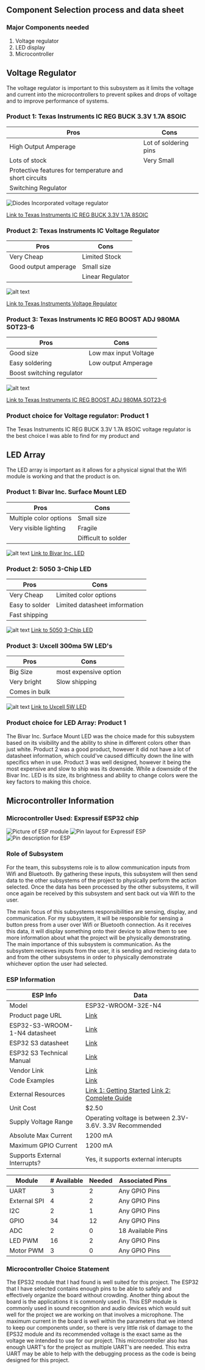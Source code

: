 ## Component Selection process and data sheet

### Major Components needed

1. Voltage regulator
2. LED display
3. Microcontroller


## Voltage Regulator
The voltage regulator is important to this subsystem as it limits the voltage and current into the microcontrollers to prevent spikes and drops of voltage and to improve performance of systems.

### Product 1: Texas Instruments IC REG BUCK 3.3V 1.7A 8SOIC

Pros                                                    |  Cons 
--------------------------------------------------------|----------------
High Output Amperage                                    | Lot of soldering pins
Lots of stock                                           | Very Small
Protective features for temperature and short circuits  | 
Switching Regulator                                     | 

![Diodes Incorporated voltage regulator](voltreg1.jpg)

[Link to Texas Instruments IC REG BUCK 3.3V 1.7A 8SOIC](https://www.digikey.com/en/products/detail/texas-instruments/TPS5403DR/3671578?gclsrc=aw.ds&&utm_adgroup=Texas%20Instruments&utm_source=google&utm_medium=cpc&utm_campaign=PMax%20Shopping_Supplier_Texas%20Instruments&utm_term=&utm_content=Texas%20Instruments&utm_id=go_cmp-17816159938_adg-_ad-__dev-c_ext-_prd-3671578_sig-CjwKCAiAt4C-BhBcEiwA8Kp0CTcF9FVzJ_Ko_nwXZIhZdF_5RF-trQQ9HqssRgeHgRn9RdPct75E1RoCdaAQAvD_BwE&gad_source=1&gclid=CjwKCAiAt4C-BhBcEiwA8Kp0CTcF9FVzJ_Ko_nwXZIhZdF_5RF-trQQ9HqssRgeHgRn9RdPct75E1RoCdaAQAvD_BwE&gclsrc=aw.ds)

### Product 2: Texas Instruments IC Voltage Regulator

Pros                      |  Cons 
--------------------------|----------------
Very Cheap                | Limited Stock
Good output amperage      | Small size
                          | Linear Regulator

![alt text](VoltReg2.jpg)

[Link to Texas Instruments Voltage Regulator](https://www.digikey.com/en/products/detail/texas-instruments/TLV70245DBVT/3313487?gclsrc=aw.ds&&utm_adgroup=Texas%20Instruments&utm_source=google&utm_medium=cpc&utm_campaign=PMax%20Shopping_Supplier_Texas%20Instruments&utm_term=&utm_content=Texas%20Instruments&utm_id=go_cmp-17816159938_adg-_ad-__dev-c_ext-_prd-3313487_sig-CjwKCAiAtYy9BhBcEiwANWQQL6YN1oEZa4xfyE7WO1s_B3ArOTaa2NjwByYHu9_ywzZCVhIErApSexoC3EAQAvD_BwE&gad_source=1&gclid=CjwKCAiAtYy9BhBcEiwANWQQL6YN1oEZa4xfyE7WO1s_B3ArOTaa2NjwByYHu9_ywzZCVhIErApSexoC3EAQAvD_BwE&gclsrc=aw.ds)

### Product 3: Texas Instruments IC REG BOOST ADJ 980MA SOT23-6

Pros                      |  Cons 
--------------------------|----------------
Good size                 | Low max input Voltage
Easy soldering            | Low output Amperage
Boost switching regulator |

![alt text](vol3.jpg)

[Link to Texas Instruments IC REG BOOST ADJ 980MA SOT23-6](https://www.digikey.com/en/products/detail/texas-instruments/TLV61046ADBVR/8133008)

### Product choice for Voltage regulator: Product 1
The Texas Instruments IC REG BUCK 3.3V 1.7A 8SOIC voltage regulator is the best choice I was able to find for my product and 

## LED Array
The LED array is important as it allows for a physical signal that the Wifi module is working and that the product is on.

### Product 1: Bivar Inc. Surface Mount LED

Pros                      |  Cons 
--------------------------|----------------
Multiple color options    | Small size
Very visible lighting     | Fragile
                          | Difficult to solder

![alt text](LED1.jpg)
[Link to Bivar Inc. LED](https://www.digikey.com/en/products/detail/bivar-inc/SM1204RGB/22671473?gQT%3D0)

### Product 2: 5050 3-Chip LED

Pros               |  Cons 
-------------------|----------------
Very Cheap         | Limited color options
Easy to solder     | Limited datasheet imformation
Fast shipping      | 

![alt text](LED2.webp)
[Link to 5050 3-Chip LED](https://www.superbrightleds.com/5050-smd-led-rgb-surface-mount-led-with-120-degree-viewing-angle-5050-smd-led?utm_campaign%3Dorganic-shopping%26utm_source%3Dgoogle%26utm_medium%3Dorganic%26utm_content%3D5050-RGB%26srsltid%3DAfmBOooJD4D2FlV9ukr4DnvELExSd1mPQ7Bp3z10UX3Wtdf2yv3rNDuDGCw%26gQT%3D0)

### Product 3: Uxcell 300ma 5W LED's

Pros           |  Cons 
---------------|----------------
Big Size       | most expensive option
Very bright    | Slow shipping
Comes in bulk  |

![alt text](LED3.webp)
[Link to Uxcell 5W LED](https://www.harfington.com/products/p-g0371e78e?currency%3DUSD%26variant%3D42123817255161%26utm_source%3Dgoogle%26utm_medium%3Dcpc%26utm_campaign%3DGoogle%2BShopping%26stkn%3Df8e35277684b%26srsltid%3DAfmBOopDPs2dY0Yu_6We4VzthXQTzpV-xCvpU5PApDJU0VGKCbteNZTKDkA%26gQT%3D0)

### Product choice for LED Array: Product 1
The Bivar Inc. Surface Mount LED was the choice made for this subsystem based on its visibility and the ability to shine in different colors other than just white. Product 2 was a good product, however it did not have a lot of datasheet information, which could've caused difficulty down the line with specifics when in use. Product 3 was well designed, however it being the most expensive and slow to ship was its downside. While a downside of the Bivar Inc. LED is its size, its brightness and ability to change colors were the key factors to making this choice.


## Microcontroller Information
### Microcontroller Used: Expressif ESP32 chip
![Picture of ESP module](ESPpic.jpg)
![Pin layout for Expressif ESP](<Screenshot (117).png>)
![Pin description for ESP](<Screenshot (118).png>)

### Role of Subsystem
For the team, this subsystems role is to allow communication inputs from Wifi and Bluetooth. By gathering these inputs, this subsystem will then send data to the other subsystems of the project to physically perform the action selected. Once the data has been processed by the other subsystems, it will once again be received by this subsystem and sent back out via Wifi to the user.

The main focus of this subsystems responsibilities are sensing, display, and communication. For my subsystem, it will be responsible for sensing a button press from a user over Wifi or Bluetooth connection. As it receives this data, it will display something onto their device to allow them to see more information about what the project will be physically demonstrating. The main importance of this subsystem is communication. As the subsystem recieves inputs from the user, it is sending and recieving data to and from the other subsystems in order to physically demonstrate whichever option the user had selected. 

### ESP Information
ESP Info                      |   Data
------------------------------|------------------
Model                         | ESP32-WROOM-32E-N4
Product page URL              | [Link](https://www.digikey.com/en/products/detail/espressif-systems/ESP32-WROOM-32E-N4/11613125)     
ESP32-S3-WROOM-1-N4 datasheet | [Link](https://www.espressif.com/sites/default/files/documentation/esp32-s3-wroom-1_wroom-1u_datasheet_en.pdf)
ESP32 S3 datasheet            | [Link](https://www.espressif.com/sites/default/files/documentation/esp32-wroom-32e_esp32-wroom-32ue_datasheet_en.pdf)
ESP32 S3 Technical Manual     | [Link](https://cdn-learn.adafruit.com/assets/assets/000/110/710/original/esp32-s3_technical_reference_manual_en.pdf?1649790877)
Vendor Link                   | [Link](https://www.digikey.com/en/products/detail/espressif-systems/ESP32-WROOM-32E-N4/11613125)
Code Examples                 | [Link](https://github.com/espressif/esp-who/blob/master/docs/en/get-started/ESP32-S3-EYE_Getting_Started_Guide.md)
External Resources            | [Link 1: Getting Started](https://docs.espressif.com/projects/esp-idf/en/stable/esp32s3/get-started/index.html#what-you-need) [Link 2: Complete Guide](https://www.nabto.com/guide-to-iot-esp-32/)
Unit Cost                     | $2.50
Supply Voltage Range          | Operating voltage is between 2.3V-3.6V. 3.3V Recommended
Absolute Max Current          | 1200 mA
Maximum GPIO Current          | 1200 mA
Supports External Interrupts? | Yes, it supports external interupts


Module         | # Available      |  Needed    | Associated Pins
---------------|------------------|------------|-----------------------
UART           |  3               | 2          | Any GPIO Pins
External SPI   |  4               | 2          | Any GPIO Pins
I2C            |  2               | 1          | Any GPIO Pins
GPIO           |  34              | 12         | Any GPIO Pins
ADC            |  2               | 0          | 18 Available Pins
LED PWM        |  16              | 2          | Any GPIO Pins
Motor PWM      |  3               | 0          | Any GPIO Pins

### Microcontroller Choice Statement
The EPS32 module that I had found is well suited for this project. The ESP32 that I have selected contains enough pins to be able to safely and effectively organize the board without crowding. Another thing about the board is the applications it is commonly used in. This ESP module is commonly used in sound recognition and audio devices which would suit well for the project we are working on that involves a microphone. The maximum current in the board is well within the parameters that we intend to keep our components under, so there is very little risk of damage to the EPS32 module and its recommended voltage is the exact same as the voltage we intended to use for our project. This microcontroller also has enough UART's for the project as multiple UART's are needed. This extra UART may be able to help with the debugging process as the code is being designed for this project.